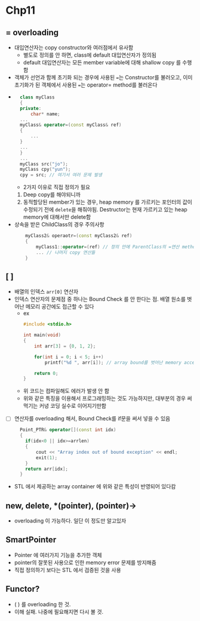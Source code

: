 # Chp11

## = overloading
* 대입연산자는 copy constructor와 여러점에서 유사함
  * 별도로 정의를 안 하면, class에 default 대입연산자가 정의됨
  * default 대입연산자는 모든 member variable에 대해 shallow copy 를 수행함
* 객체가 선언과 함께 초기화 되는 경우에 사용된 `=`는 Constructor를 불러오고, 이미 초기화가 된 객체에서 사용된 `=`는 operator= method를 불러온다
* ```c++
    class myClass
    {
    private:
        char* name;
    ...
    myClass& operator=(const myClass& ref)
    {
        ...
    }
    ...
    }
    ...
    myClass src("jo");
    myClass cpy("yun");
    cpy = src; // 여기서 여러 문제 발생
  ```
  * 2가지 이유로 직접 정의가 필요
  1. Deep copy를 해야되니까
  2.  동적할당된 member가 있는 경우, heap memory 를 가르키는 포인터의 값이 수정되기 전에 `delete`을 해줘야됨. Destructor는 현재 가르키고 있는 heap memory에 대해서만 delete함 
* 상속을 받은 ChildClass의 경우 주의사항
    ```c++
        myClass2& operaotr=(const myClass2& ref)
        {
            myClass1::operator=(ref) // 정의 안에 ParentClass의 =연산 method를 포함시켜야 정상적으로 동작. 이게 없으면 ParentClass에 속하는 member variable들은 copy가 안 됨
            ... // 나머지 copy 연산들
        }
    ```
        
## [ ]
* 배열의 인덱스 `arr[0]` 연산자
* 인덱스 연산자의 문제점 중 하나는 Bound Check 를 안 한다는 점. 배열 원소를 벗어난 메모리 공간에도 접근할 수 있다
    * ex
        ``` c
        #include <stdio.h>

        int main(void)
        {
            int arr[3] = {0, 1, 2};

            for(int i = 0; i < 5; i++)
                printf("%d ", arr[i]); // array bound를 벗어난 memory access

            return 0;
        }
        ```
    * 위 코드는 컴파일해도 에러가 발생 안 함
    * 위와 같은 특징을 이용해서 프로그래밍하는 것도 가능하지만, 대부분의 경우 써먹기는 커녕 코딩 실수로 이어지기만함
* [  ] 연산자를 overloading 해서, Bound Check를 if문을 써서 넣을 수 있음
    ``` c++
      Point_PTR& operator[](const int idx)
      {
        if(idx<0 || idx>=arrlen)
        {
            cout << "Array index out of bound exception" << endl;
            exit(1);
        }
        return arr[idx];
      }
    ```
* STL 에서 제공하는 array container 에 위와 같은 특성이 반영되어 있다캄

## new, delete, *(pointer), (pointer)->
* overloading 이 가능하다. 일단 이 정도만 알고있자

## SmartPointer
* Pointer 에 여러가지 기능을 추가한 객체
* pointer의 잘못된 사용으로 인한 memory error 문제를 방지해줌
* 직접 정의하기 보다는 STL 에서 검증된 것을 사용

## Functor?
* ( ) 를 overloading 한 것.
* 이해 실패. 나중에 필요해지면 다시 볼 것.